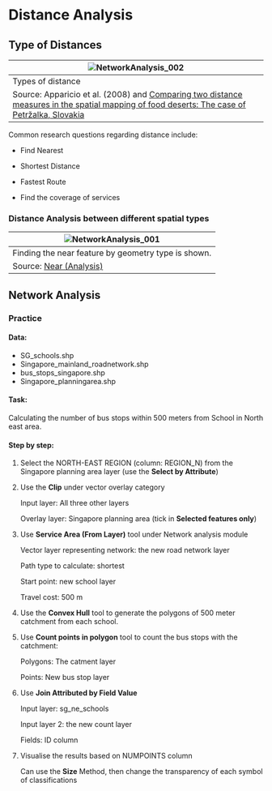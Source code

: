 # Distance Analysis

## Type of Distances

| ![NetworkAnalysis_002](../imgs/NetworkAnalysis_002.png)      |
| ------------------------------------------------------------ |
| Types of distance                                            |
| Source: Apparicio et al. (2008) and [Comparing two distance measures in the spatial mapping of food deserts: The case of Petržalka, Slovakia](https://sciendo.com/article/10.1515/mgr-2017-0009) |

Common research questions regarding distance include:

- Find Nearest

- Shortest Distance

- Fastest Route
- Find the coverage of services

### Distance Analysis between different spatial types

| ![NetworkAnalysis_001](../imgs/NetworkAnalysis_001.png)      |
| ------------------------------------------------------------ |
| Finding the near feature by geometry type is shown.          |
| Source: [Near (Analysis)](https://pro.arcgis.com/en/pro-app/latest/tool-reference/analysis/near.htm) |

## Network Analysis

### Practice

#### Data:

- SG_schools.shp
- Singapore_mainland_roadnetwork.shp
- bus_stops_singapore.shp
- Singapore_planningarea.shp

#### Task:

Calculating the number of bus stops within 500 meters from School in North east area.

#### Step by step:

1. Select the NORTH-EAST REGION (column: REGION_N) from the Singapore planning area layer (use the **Select by Attribute**)

2. Use the **Clip** under vector overlay category

   Input layer: All three other layers

   Overlay layer: Singapore planning area (tick in **Selected features only**)

3. Use **Service Area (From Layer)** tool under Network analysis module

   Vector layer representing network: the new road network layer

   Path type to calculate: shortest

   Start point: new school layer

   Travel cost: 500 m

4. Use the **Convex Hull** tool to generate the polygons of 500 meter catchment from each school.

5. Use **Count points in polygon** tool to count the bus stops with the catchment:

   Polygons: The catment layer

   Points: New bus stop layer

6. Use **Join Attributed by Field Value**

   Input layer: sg_ne_schools

   Input layer 2: the new count layer

   Fields: ID column

7. Visualise the results based on NUMPOINTS column

   Can use the **Size** Method, then change the transparency of each symbol of classifications

   

   





